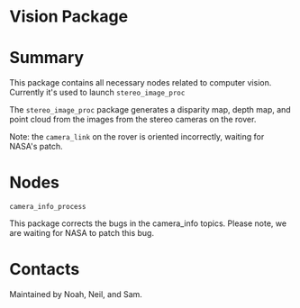 # Vision Package

# Summary

This package contains all necessary nodes related to computer vision. Currently it's used to launch `stereo_image_proc`

The `stereo_image_proc` package generates a disparity map, depth map, and point cloud from the images from the
stereo cameras on the rover. 

Note: the `camera_link` on the rover is oriented incorrectly, waiting for NASA's patch. 

# Nodes

`camera_info_process`

This package corrects the bugs in the camera_info topics. Please note, we are waiting for NASA to patch this bug. 

# Contacts

Maintained by Noah, Neil, and Sam. 